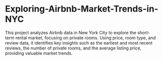 # Exploring-Airbnb-Market-Trends-in-NYC
This project analyzes Airbnb data in New York City to explore the short-term rental market, focusing on private rooms. Using price, room type, and review data, it identifies key insights such as the earliest and most recent reviews, the number of private rooms, and the average listing price, providing valuable market trends.
